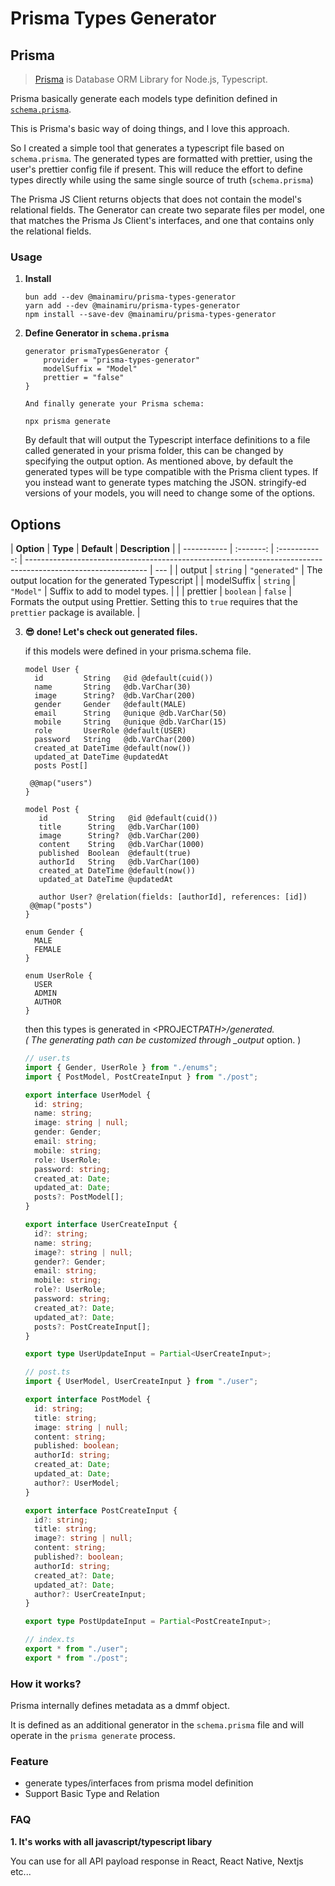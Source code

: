 # Prisma Types Generator

## **Prisma**

> [Prisma](https://www.prisma.io/) is Database ORM Library for Node.js, Typescript.

Prisma basically generate each models type definition defined in [`schema.prisma`](https://www.prisma.io/docs/concepts/components/prisma-schema).

This is Prisma's basic way of doing things, and I love this approach.

So I created a simple tool that generates a typescript file based on `schema.prisma`. The generated types are formatted with prettier, using the user's prettier config file if present.
This will reduce the effort to define types directly while using the same single source of truth (`schema.prisma`)

The Prisma JS Client returns objects that does not contain the model's relational fields. The Generator can create two separate files per model, one that matches the Prisma Js Client's interfaces, and one that contains only the relational fields.

### **Usage**

1.  **Install**

    ```shell
    bun add --dev @mainamiru/prisma-types-generator
    yarn add --dev @mainamiru/prisma-types-generator
    npm install --save-dev @mainamiru/prisma-types-generator

    ```

2.  **Define Generator in `schema.prisma`**

    ```prisma
    generator prismaTypesGenerator {
        provider = "prisma-types-generator"
        modelSuffix = "Model"
        prettier = "false"
    }

    ```

        And finally generate your Prisma schema:

    ```shell
    npx prisma generate
    ```

    By default that will output the Typescript interface definitions to a file called generated in your prisma folder, this can be changed by specifying the output option. As mentioned above, by default the generated types will be type compatible with the Prisma client types. If you instead want to generate types matching the JSON. stringify-ed versions of your models, you will need to change some of the options.

## Options

| **Option**  | **Type**  |  **Default**  | **Description**                                                                                              |
| ----------- | :-------: | :-----------: | ------------------------------------------------------------------------------------------------------------ | --- |
| output      | `string`  | `"generated"` | The output location for the generated Typescript                                                             |
| modelSuffix | `string`  |   `"Model"`   | Suffix to add to model types.                                                                                |     |
| prettier    | `boolean` |    `false`    | Formats the output using Prettier. Setting this to `true` requires that the `prettier` package is available. |

3. **😎 done! Let's check out generated files.**

   if this models were defined in your prisma.schema file.

   ```prisma
   model User {
     id         String   @id @default(cuid())
     name       String   @db.VarChar(30)
     image      String?  @db.VarChar(200)
     gender     Gender   @default(MALE)
     email      String   @unique @db.VarChar(50)
     mobile     String   @unique @db.VarChar(15)
     role       UserRole @default(USER)
     password   String   @db.VarChar(200)
     created_at DateTime @default(now())
     updated_at DateTime @updatedAt
     posts Post[]

    @@map("users")
   }

   model Post {
      id         String   @id @default(cuid())
      title      String   @db.VarChar(100)
      image      String?  @db.VarChar(200)
      content    String   @db.VarChar(1000)
      published  Boolean  @default(true)
      authorId   String   @db.VarChar(100)
      created_at DateTime @default(now())
      updated_at DateTime @updatedAt

      author User? @relation(fields: [authorId], references: [id])
    @@map("posts")
   }

   enum Gender {
     MALE
     FEMALE
   }

   enum UserRole {
     USER
     ADMIN
     AUTHOR
   }

   ```

   then this types is generated in <PROJECT*PATH>/generated. <br>
   ( The generating path can be customized through \_output* option. )

   ```typescript
   // user.ts
   import { Gender, UserRole } from "./enums";
   import { PostModel, PostCreateInput } from "./post";

   export interface UserModel {
     id: string;
     name: string;
     image: string | null;
     gender: Gender;
     email: string;
     mobile: string;
     role: UserRole;
     password: string;
     created_at: Date;
     updated_at: Date;
     posts?: PostModel[];
   }

   export interface UserCreateInput {
     id?: string;
     name: string;
     image?: string | null;
     gender?: Gender;
     email: string;
     mobile: string;
     role?: UserRole;
     password: string;
     created_at?: Date;
     updated_at?: Date;
     posts?: PostCreateInput[];
   }

   export type UserUpdateInput = Partial<UserCreateInput>;
   ```

   ```typescript
   // post.ts
   import { UserModel, UserCreateInput } from "./user";

   export interface PostModel {
     id: string;
     title: string;
     image: string | null;
     content: string;
     published: boolean;
     authorId: string;
     created_at: Date;
     updated_at: Date;
     author?: UserModel;
   }

   export interface PostCreateInput {
     id?: string;
     title: string;
     image?: string | null;
     content: string;
     published?: boolean;
     authorId: string;
     created_at?: Date;
     updated_at?: Date;
     author?: UserCreateInput;
   }

   export type PostUpdateInput = Partial<PostCreateInput>;
   ```

   ```typescript
   // index.ts
   export * from "./user";
   export * from "./post";
   ```

### **How it works?**

Prisma internally defines metadata as a dmmf object.

It is defined as an additional generator in the `schema.prisma` file and will operate in the `prisma generate` process.

### **Feature**

- generate types/interfaces from prisma model definition
- Support Basic Type and Relation

### **FAQ**

**1. It's works with all javascript/typescript libary**

You can use for all API payload response in React, React Native, Nextjs etc...
